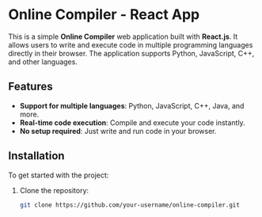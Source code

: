 # Online Compiler - React App

This is a simple **Online Compiler** web application built with **React.js**. It allows users to write and execute code in multiple programming languages directly in their browser. The application supports Python, JavaScript, C++, and other languages.

## Features

- **Support for multiple languages**: Python, JavaScript, C++, Java, and more.
- **Real-time code execution**: Compile and execute your code instantly.
- **No setup required**: Just write and run code in your browser.

## Installation

To get started with the project:

1. Clone the repository:
   ```bash
   git clone https://github.com/your-username/online-compiler.git
